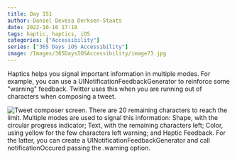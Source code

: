```yaml
---
title: Day 151
author: Daniel Devesa Derksen-Staats
date: 2022-10-16 17:18
tags: haptic, haptics, iOS
categories: ["Accessibility"]
series: ["365 Days iOS Accessibility"]
image: /Images/365DaysIOSAccessibility/image73.jpg
---
```


Haptics helps you signal important information in multiple modes. For example, you can use a UINotificationFeedbackGenerator to reinforce some "warning" feedback. Twitter uses this when you are running out of characters when composing a tweet.

![Tweet composer screen. There are 20 remaining characters to reach the limit. Multiple modes are used to signal this information: Shape, with the circular progress indicator; Text, with the remaining characters left; Color, using yellow for the few characters left warning; and Haptic Feedback. For the latter, you can create a UINotificationFeedbackGenerator and call notificationOccured passing the .warning option.](/Images/365DaysIOSAccessibility/image73.jpg)

